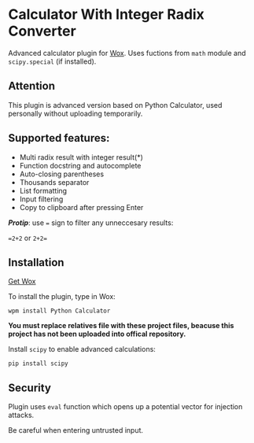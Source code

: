# Calculator With Integer Radix Converter

Advanced calculator plugin for [Wox](http://www.getwox.com/).
Uses fuctions from ```math``` module and ```scipy.special``` (if installed).

## Attention
This plugin is advanced version based on Python Calculator, used personally without uploading temporarily.

## Supported features:
- Multi radix result with integer result(*)
- Function docstring and autocomplete
- Auto-closing parentheses
- Thousands separator
- List formatting
- Input filtering
- Copy to clipboard after pressing Enter

***Protip***: use ```=``` sign to filter any unneccesary results:

```=2+2``` or ```2+2=```

## Installation
[Get Wox](http://www.getwox.com/)

To install the plugin, type in Wox:
```
wpm install Python Calculator
```

**You must replace relatives file with these project files, beacuse this project has not been uploaded into offical repository.**

Install ```scipy``` to enable advanced calculations:
```
pip install scipy
```

## Security
Plugin uses ```eval``` function which opens up a potential vector for injection attacks.

Be careful when entering untrusted input.
